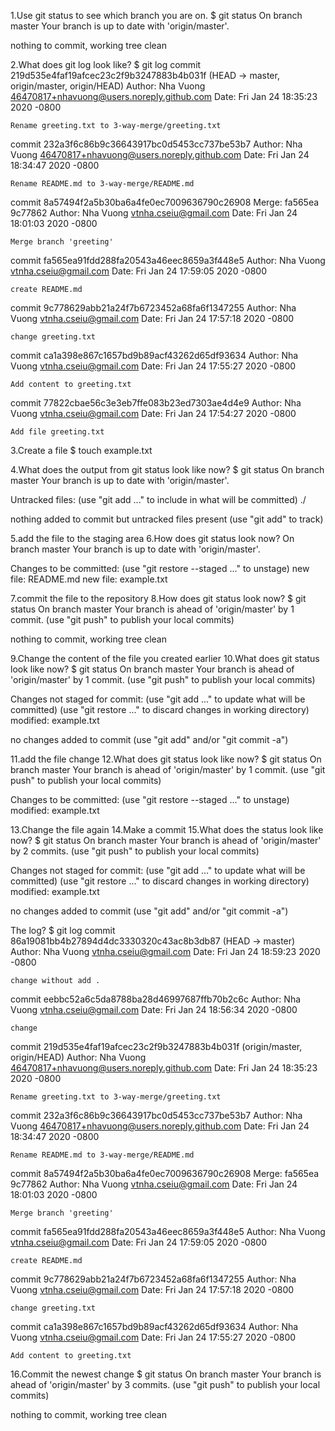 1.Use git status to see which branch you are on.
$ git status
On branch master
Your branch is up to date with 'origin/master'.

nothing to commit, working tree clean

2.What does git log look like?
$ git log
commit 219d535e4faf19afcec23c2f9b3247883b4b031f (HEAD -> master, origin/master, origin/HEAD)
Author: Nha Vuong <46470817+nhavuong@users.noreply.github.com>
Date:   Fri Jan 24 18:35:23 2020 -0800

    Rename greeting.txt to 3-way-merge/greeting.txt

commit 232a3f6c86b9c36643917bc0d5453cc737be53b7
Author: Nha Vuong <46470817+nhavuong@users.noreply.github.com>
Date:   Fri Jan 24 18:34:47 2020 -0800

    Rename README.md to 3-way-merge/README.md

commit 8a57494f2a5b30ba6a4fe0ec7009636790c26908
Merge: fa565ea 9c77862
Author: Nha Vuong <vtnha.cseiu@gmail.com>
Date:   Fri Jan 24 18:01:03 2020 -0800

    Merge branch 'greeting'

commit fa565ea91fdd288fa20543a46eec8659a3f448e5
Author: Nha Vuong <vtnha.cseiu@gmail.com>
Date:   Fri Jan 24 17:59:05 2020 -0800

    create README.md

commit 9c778629abb21a24f7b6723452a68fa6f1347255
Author: Nha Vuong <vtnha.cseiu@gmail.com>
Date:   Fri Jan 24 17:57:18 2020 -0800

    change greeting.txt

commit ca1a398e867c1657bd9b89acf43262d65df93634
Author: Nha Vuong <vtnha.cseiu@gmail.com>
Date:   Fri Jan 24 17:55:27 2020 -0800

    Add content to greeting.txt

commit 77822cbae56c3e3eb7ffe083b23ed7303ae4d4e9
Author: Nha Vuong <vtnha.cseiu@gmail.com>
Date:   Fri Jan 24 17:54:27 2020 -0800

    Add file greeting.txt

3.Create a file
$ touch example.txt

4.What does the output from git status look like now?
$ git status
On branch master
Your branch is up to date with 'origin/master'.

Untracked files:
  (use "git add <file>..." to include in what will be committed)
        ./

nothing added to commit but untracked files present (use "git add" to track)

5.add the file to the staging area
6.How does git status look now?
On branch master
Your branch is up to date with 'origin/master'.

Changes to be committed:
  (use "git restore --staged <file>..." to unstage)
        new file:   README.md
        new file:   example.txt


7.commit the file to the repository
8.How does git status look now?
$ git status
On branch master
Your branch is ahead of 'origin/master' by 1 commit.
  (use "git push" to publish your local commits)

nothing to commit, working tree clean

9.Change the content of the file you created earlier
10.What does git status look like now?
$ git status
On branch master
Your branch is ahead of 'origin/master' by 1 commit.
  (use "git push" to publish your local commits)

Changes not staged for commit:
  (use "git add <file>..." to update what will be committed)
  (use "git restore <file>..." to discard changes in working directory)
        modified:   example.txt

no changes added to commit (use "git add" and/or "git commit -a")


11.add the file change
12.What does git status look like now?
$ git status
On branch master
Your branch is ahead of 'origin/master' by 1 commit.
  (use "git push" to publish your local commits)

Changes to be committed:
  (use "git restore --staged <file>..." to unstage)
        modified:   example.txt

13.Change the file again
14.Make a commit
15.What does the status look like now?
$ git status
On branch master
Your branch is ahead of 'origin/master' by 2 commits.
  (use "git push" to publish your local commits)

Changes not staged for commit:
  (use "git add <file>..." to update what will be committed)
  (use "git restore <file>..." to discard changes in working directory)
        modified:   example.txt

no changes added to commit (use "git add" and/or "git commit -a")


 The log?
$ git log
commit 86a19081bb4b27894d4dc3330320c43ac8b3db87 (HEAD -> master)
Author: Nha Vuong <vtnha.cseiu@gmail.com>
Date:   Fri Jan 24 18:59:23 2020 -0800

    change without add .

commit eebbc52a6c5da8788ba28d46997687ffb70b2c6c
Author: Nha Vuong <vtnha.cseiu@gmail.com>
Date:   Fri Jan 24 18:56:34 2020 -0800

    change

commit 219d535e4faf19afcec23c2f9b3247883b4b031f (origin/master, origin/HEAD)
Author: Nha Vuong <46470817+nhavuong@users.noreply.github.com>
Date:   Fri Jan 24 18:35:23 2020 -0800

    Rename greeting.txt to 3-way-merge/greeting.txt

commit 232a3f6c86b9c36643917bc0d5453cc737be53b7
Author: Nha Vuong <46470817+nhavuong@users.noreply.github.com>
Date:   Fri Jan 24 18:34:47 2020 -0800

    Rename README.md to 3-way-merge/README.md

commit 8a57494f2a5b30ba6a4fe0ec7009636790c26908
Merge: fa565ea 9c77862
Author: Nha Vuong <vtnha.cseiu@gmail.com>
Date:   Fri Jan 24 18:01:03 2020 -0800

    Merge branch 'greeting'

commit fa565ea91fdd288fa20543a46eec8659a3f448e5
Author: Nha Vuong <vtnha.cseiu@gmail.com>
Date:   Fri Jan 24 17:59:05 2020 -0800

    create README.md

commit 9c778629abb21a24f7b6723452a68fa6f1347255
Author: Nha Vuong <vtnha.cseiu@gmail.com>
Date:   Fri Jan 24 17:57:18 2020 -0800

    change greeting.txt

commit ca1a398e867c1657bd9b89acf43262d65df93634
Author: Nha Vuong <vtnha.cseiu@gmail.com>
Date:   Fri Jan 24 17:55:27 2020 -0800

    Add content to greeting.txt


16.Commit the newest change
$ git status
On branch master
Your branch is ahead of 'origin/master' by 3 commits.
  (use "git push" to publish your local commits)

nothing to commit, working tree clean
